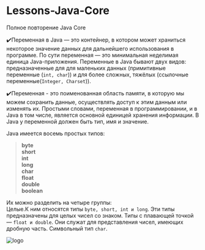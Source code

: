 # Lessons-Java-Core
Полное повторение Java Core 

:heavy_check_mark:Переменная в Java — это контейнер, в котором может храниться некоторое значение данных для дальнейшего использования в программе. 
По сути переменная — это минимальная неделимая единица Java-приложения.
Переменные в Java бывают двух видов:
предназначенные для для маленьких данных (примитивные переменные (`int, char`)) и для более сложных, тяжёлых (ссылочные переменные(`Integer, Charset`)).

:heavy_check_mark:Переменная - это поименованная область памяти, в которую мы можем сохранить данные, осуществлять доступ к этим данным или изменять их.
Простыми словами, переменная в программировании, и в Java в том числе, является основной единицей хранения информации. 
В Java у переменной должен быть тип, имя и значение.

Java имеется восемь простых типов:

>__byte__  
__short__  
__int__   
__long__  
__char__   
__float__   
__double__   
__boolean__  

Их можно разделить на четыре группы:  
Целые.К ним относятся типы `byte, short, int и long`. 
Эти типы предназначены для целых чисел со знаком.
Типы с плавающей точкой — `float и double`. Они служат для представления чисел, имеющих дробную часть. 
Символьный тип `char`.

![logo](https://fuzeservers.ru/wp-content/uploads/2/a/9/2a9a004c871d00d46e9ba1158b569f77.png)
